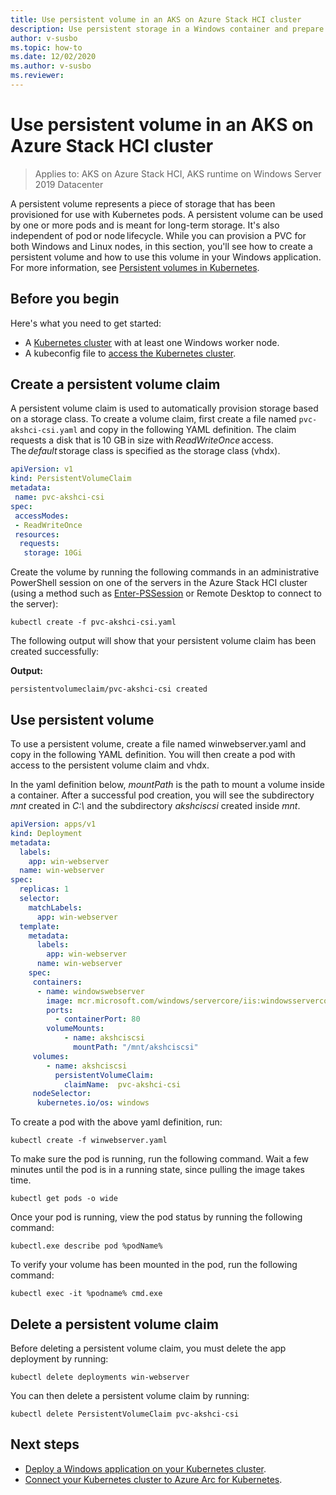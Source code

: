 ```yaml
---
title: Use persistent volume in an AKS on Azure Stack HCI cluster
description: Use persistent storage in a Windows container and prepare Windows nodes for group Managed Service Accounts
author: v-susbo
ms.topic: how-to
ms.date: 12/02/2020
ms.author: v-susbo
ms.reviewer: 
---
```


# Use persistent volume in an AKS on Azure Stack HCI cluster

> Applies to: AKS on Azure Stack HCI, AKS runtime on Windows Server 2019 Datacenter

A persistent volume represents a piece of storage that has been provisioned for use with Kubernetes pods. A persistent volume can be used by one or more pods and is meant for long-term storage. It's also independent of pod or node lifecycle. While you can provision a PVC for both Windows and Linux nodes, in this section, you'll see how to create a persistent volume and how to use this volume in your Windows application. For more information, see [Persistent volumes in Kubernetes](https://kubernetes.io/docs/concepts/storage/persistent-volumes/).

## Before you begin

Here's what you need to get started:

* A [Kubernetes cluster](./kubernetes-walkthrough-powershell.md#step-6-create-a-kubernetes-cluster) with at least one Windows worker node.
* A kubeconfig file to [access the Kubernetes cluster](./kubernetes-walkthrough-powershell.md#access-your-clusters-using-kubectl).

## Create a persistent volume claim

A persistent volume claim is used to automatically provision storage based on a storage class. To create a volume claim, first create a file named `pvc-akshci-csi.yaml` and copy in the following YAML definition. The claim requests a disk that is 10 GB in size with *ReadWriteOnce* access. The *default* storage class is specified as the storage class (vhdx).  

```yaml
apiVersion: v1
kind: PersistentVolumeClaim
metadata:
 name: pvc-akshci-csi
spec:
 accessModes:
 - ReadWriteOnce
 resources:
  requests:
   storage: 10Gi
```
Create the volume by running the following commands in an administrative PowerShell session on one of the servers in the Azure Stack HCI cluster (using a method such as [Enter-PSSession](/powershell/module/microsoft.powershell.core/enter-pssession) or Remote Desktop to connect to the server): 

```
kubectl create -f pvc-akshci-csi.yaml 
```
The following output will show that your persistent volume claim has been created successfully:

**Output:**
```
persistentvolumeclaim/pvc-akshci-csi created
```

## Use persistent volume

To use a persistent volume, create a file named winwebserver.yaml and copy in the following YAML definition. You will then create a pod with access to the persistent volume claim and vhdx. 

In the yaml definition below, *mountPath* is the path to mount a volume inside a container. After a successful pod creation, you will see the subdirectory *mnt* created in *C:\\* and the subdirectory *akshciscsi* created inside *mnt*.


```yaml
apiVersion: apps/v1 
kind: Deployment 
metadata: 
  labels: 
    app: win-webserver 
  name: win-webserver 
spec: 
  replicas: 1 
  selector: 
    matchLabels: 
      app: win-webserver 
  template: 
    metadata: 
      labels: 
        app: win-webserver 
      name: win-webserver 
    spec: 
     containers: 
      - name: windowswebserver 
        image: mcr.microsoft.com/windows/servercore/iis:windowsservercore-ltsc2019 
        ports:  
          - containerPort: 80    
        volumeMounts: 
            - name: akshciscsi 
              mountPath: "/mnt/akshciscsi" 
     volumes: 
        - name: akshciscsi 
          persistentVolumeClaim: 
            claimName:  pvc-akshci-csi 
     nodeSelector: 
      kubernetes.io/os: windows 
```

To create a pod with the above yaml definition, run:
```
kubectl create -f winwebserver.yaml 
```

To make sure the pod is running, run the following command. Wait a few minutes until the pod is in a running state, since pulling the image takes time. 
```
kubectl get pods -o wide 
```
Once your pod is running, view the pod status by running the following command: 
```
kubectl.exe describe pod %podName% 
```

To verify your volume has been mounted in the pod, run the following command:
```
kubectl exec -it %podname% cmd.exe 
```

## Delete a persistent volume claim

Before deleting a persistent volume claim, you must delete the app deployment by running:
```
kubectl delete deployments win-webserver
```

You can then delete a persistent volume claim by running:
```
kubectl delete PersistentVolumeClaim pvc-akshci-csi
```

## Next steps
- [Deploy a Windows application on your Kubernetes cluster](./deploy-windows-application.md).
- [Connect your Kubernetes cluster to Azure Arc for Kubernetes](./connect-to-arc.md).
